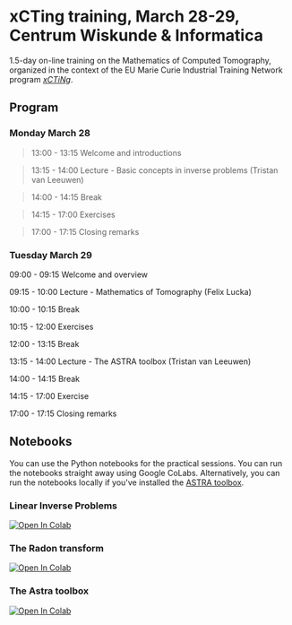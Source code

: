 # xCTing training, March 28-29, Centrum Wiskunde & Informatica

1.5-day on-line training on the Mathematics of Computed Tomography, organized in the context of the EU Marie Curie Industrial Training Network program [*xCTiNg*](https://xcting-itn.eu/). 

## Program

### Monday March 28

> 13:00 - 13:15 Welcome and introductions

> 13:15 - 14:00 Lecture - Basic concepts in inverse problems (Tristan van Leeuwen)

> 14:00 - 14:15 Break

> 14:15 - 17:00 Exercises

> 17:00 - 17:15 Closing remarks 


### Tuesday March 29

09:00 - 09:15 Welcome and overview

09:15 - 10:00 Lecture - Mathematics of Tomography (Felix Lucka)

10:00 - 10:15 Break

10:15 - 12:00 Exercises

12:00 - 13:15 Break

13:15 - 14:00 Lecture - The ASTRA toolbox (Tristan van Leeuwen) 

14:00 - 14:15 Break

14:15 - 17:00 Exercise

17:00 - 17:15 Closing remarks

## Notebooks

You can use the Python notebooks for the practical sessions. You can run the notebooks straight away using Google CoLabs. Alternatively, you can run the notebooks locally if you've installed the [ASTRA toolbox](https://www.astra-toolbox.com/). 

### Linear Inverse Problems

[![Open In Colab](https://colab.research.google.com/assets/colab-badge.svg)](https://colab.research.google.com/github/cicwi/xCTing_training/blob/main/notebooks/Linear_IP.ipynb)

### The Radon transform

[![Open In Colab](https://colab.research.google.com/assets/colab-badge.svg)](https://colab.research.google.com/github/cicwi/xCTing_training/blob/main/notebooks/Tomo_SVD.ipynb)

### The Astra toolbox

[![Open In Colab](https://colab.research.google.com/assets/colab-badge.svg)](https://colab.research.google.com/github/cicwi/xCTing_training/blob/main/notebooks/ASTRA1.ipynb)
